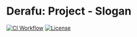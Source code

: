 # Derafu: Project - Slogan

[![CI Workflow](https://github.com/derafu/project/actions/workflows/ci.yml/badge.svg?branch=main&event=push)](https://github.com/derafu/project/actions/workflows/ci.yml?query=branch%3Amain)
[![License](https://img.shields.io/badge/license-MIT-blue.svg)](https://opensource.org/licenses/MIT)
